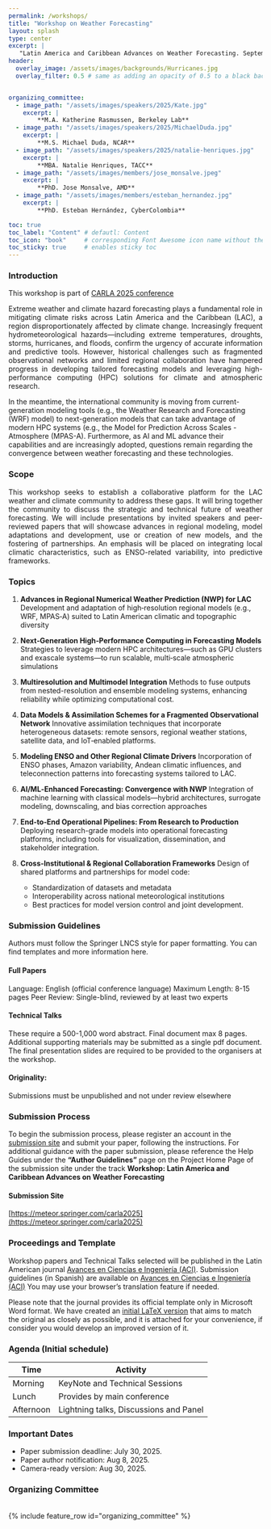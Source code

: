 ```yaml
---
permalink: /workshops/
title: "Workshop on Weather Forecasting"
layout: splash
type: center
excerpt: |
   "Latin America and Caribbean Advances on Weather Forecasting. September 22-26, Kingston (Jamaica)"
header:
  overlay_image: /assets/images/backgrounds/Hurricanes.jpg
  overlay_filter: 0.5 # same as adding an opacity of 0.5 to a black background


organizing_committee: 
  - image_path: "/assets/images/speakers/2025/Kate.jpg"
    excerpt: |
        **M.A. Katherine Rasmussen, Berkeley Lab**
  - image_path: "/assets/images/speakers/2025/MichaelDuda.jpg"
    excerpt: |
        **M.S. Michael Duda, NCAR**
  - image_path: "/assets/images/speakers/2025/natalie-henriques.jpg"
    excerpt: |
        **MBA. Natalie Henriques, TACC**
  - image_path: "/assets/images/members/jose_monsalve.jpeg"
    excerpt: |
        **PhD. Jose Monsalve, AMD**
  - image_path: "/assets/images/members/esteban_hernandez.jpg"
    excerpt: |
        **PhD. Esteban Hernández, CyberColombia**

toc: true
toc_label: "Content" # defautl: Content
toc_icon: "book"     # corresponding Font Awesome icon name without the "fa" prefix
toc_sticky: true     # enables sticky toc           
---
```


### Introduction

This workshop is part of [CARLA 2025 conference](https://carlaconference.org/workshops-events-2025/) 
<p style="text-align: justify; text-justify: inter-word;">Extreme weather and climate hazard forecasting plays a fundamental role in mitigating climate risks across Latin America and the Caribbean (LAC), a region disproportionately affected by climate change. Increasingly frequent hydrometeorological hazards—including extreme temperatures, droughts, storms, hurricanes, and floods, confirm the urgency of accurate information and predictive tools. However, historical challenges such as fragmented observational networks and limited regional collaboration have hampered progress in developing tailored forecasting models and leveraging high-performance computing (HPC) solutions for climate and atmospheric research.

In the meantime, the international community is moving from current-generation modeling tools (e.g., the Weather Research and Forecasting (WRF) model) to next-generation models that can take advantage of modern HPC systems (e.g., the Model for Prediction Across Scales - Atmosphere (MPAS-A). Furthermore, as AI and ML advance their capabilities and are increasingly adopted, questions remain regarding the convergence between weather forecasting and these technologies.
</p>


### Scope

<p style="text-align: justify; text-justify: inter-word;"> This workshop seeks to establish a collaborative platform for the LAC weather and climate community to address these gaps. It will bring together the community to discuss the strategic and technical future of weather forecasting. We will include presentations by invited speakers and peer-reviewed papers that will showcase advances in regional modeling, model adaptations and development, use or creation of new models, and the fostering of partnerships. An emphasis will be placed on integrating local climatic characteristics, such as ENSO-related variability, into predictive frameworks.
</p>


### Topics

1. **Advances in Regional Numerical Weather Prediction (NWP) for LAC**
   Development and adaptation of high‑resolution regional models (e.g., WRF, MPAS‑A) suited to Latin American climatic and topographic diversity

2. **Next‑Generation High‑Performance Computing in Forecasting Models**
   Strategies to leverage modern HPC architectures—such as GPU clusters and exascale systems—to run scalable, multi‑scale atmospheric simulations

3. **Multiresolution and Multimodel Integration**
   Methods to fuse outputs from nested-resolution and ensemble modeling systems, enhancing reliability while optimizing computational cost.

4. **Data Models & Assimilation Schemes for a Fragmented Observational Network**
   Innovative assimilation techniques that incorporate heterogeneous datasets: remote sensors, regional weather stations, satellite data, and IoT‑enabled platforms.

5. **Modeling ENSO and Other Regional Climate Drivers**
   Incorporation of ENSO phases, Amazon variability, Andean climatic influences, and teleconnection patterns into forecasting systems tailored to LAC.

6. **AI/ML‑Enhanced Forecasting: Convergence with NWP**
   Integration of machine learning with classical models—hybrid architectures, surrogate modeling, downscaling, and bias correction approaches

7. **End‑to‑End Operational Pipelines: From Research to Production**
   Deploying research-grade models into operational forecasting platforms, including tools for visualization, dissemination, and stakeholder integration.

8. **Cross‑Institutional & Regional Collaboration Frameworks**
   Design of shared platforms and partnerships for model code:

   * Standardization of datasets and metadata
   * Interoperability across national meteorological institutions
   * Best practices for model version control and joint development.

### Submission Guidelines
Authors must follow the Springer LNCS style for paper formatting. You can find templates and more information here.

#### Full Papers
Language: English (official conference language)
Maximum Length:  8-15 pages
Peer Review: Single-blind, reviewed by at least two experts

#### Technical Talks
These require a 500-1,000 word abstract. Final document max 8 pages. Additional supporting materials may be submitted as a single pdf document. The final presentation slides are required to be provided to the organisers at the workshop.

#### Originality: 
Submissions must be unpublished and not under review elsewhere 

### Submission Process
To begin the submission process, please register an account in the [submission site](https://meteor.springer.com/carla2025) and submit your paper, following the instructions. For additional guidance with the paper submission, please reference the Help Guides under the **“Author Guidelines”** page on the Project Home Page of the submission site under the track **Workshop: Latin America and Caribbean Advances on Weather Forecasting** 

#### Submission Site
[https://meteor.springer.com/carla2025](https://meteor.springer.com/carla2025)


### Proceedings and Template
Workshop papers and Technical Talks selected will be published in the Latin American journal [Avances en Ciencias e Ingeniería (ACI)](https://revistas.usfq.edu.ec). Submission guidelines (in Spanish) are available on [Avances en Ciencias e Ingeniería (ACI)](https://revistas.usfq.edu.ec/index.php/avances/about/submissions)
You may use your browser’s translation feature if needed.

Please note that the journal provides its official template only in Microsoft Word format. We have created an [initial LaTeX version](../assets/templates/workshoop_template.tex)  that aims to match the original as closely as possible, and it is attached for your convenience, if consider you would develop an improved version of it.


### Agenda  (Initial schedule) 

| Time          | Activity                      |
|---------------|-------------------------------|
|Morning       | KeyNote and Technical Sessions |
|Lunch         | Provides by main conference |
|Afternoon     | Lightning talks, Discussions and Panel |

### Important Dates
- Paper submission deadline: July 30, 2025.
- Paper author notification: Aug 8, 2025.
- Camera-ready version: Aug 30, 2025.

### Organizing Committee
<br>
{% include feature_row id="organizing_committee" %}
